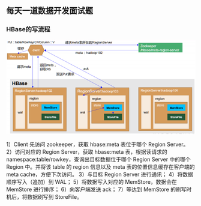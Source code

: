 ## 每天一道数据开发面试题

### HBase的写流程

![1588583433104](https://raw.githubusercontent.com/javaslin/typoraImg/master/typora202005/04/171034-488311.png)

1）Client 先访问 zookeeper，获取 hbase:meta 表位于哪个 Region Server。
2）访问对应的 Region Server，获取 hbase:meta 表，根据读请求的namespace:table/rowkey，查询出目标数据位于哪个 Region Server 中的哪个 Region 中。并将该 table 的 region 信息以及 meta 表的位置信息缓存在客户端的 meta cache，方便下次访问。
3）与目标 Region Server 进行通讯；
4）将数据顺序写入（追加）到 WAL；
5）将数据写入对应的 MemStore，数据会在 MemStore 进行排序；
6）向客户端发送 ack； 
7）等达到 MemStore 的刷写时机后，将数据刷写到 StoreFile。